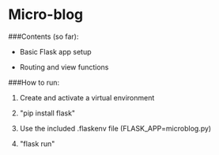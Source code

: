 # Micro-blog


###Contents (so far):

- Basic Flask app setup

- Routing and view functions

###How to run:

1. Create and activate a virtual environment

2. "pip install flask"

3. Use the included .flaskenv file (FLASK_APP=microblog.py)

4. "flask run"
